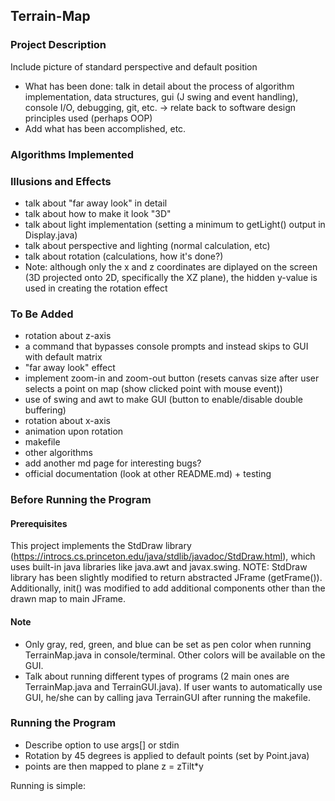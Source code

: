 ## Terrain-Map
### Project Description
Include picture of standard perspective and default position
- What has been done: talk in detail about the process of algorithm implementation, data structures, gui (J swing and event handling), console I/O, debugging, git, etc. -> relate back to software design principles used (perhaps OOP)
- Add what has been accomplished, etc.

### Algorithms Implemented

### Illusions and Effects
- talk about "far away look" in detail
- talk about how to make it look "3D"
- talk about light implementation (setting a minimum to getLight() output in Display.java)
- talk about perspective and lighting (normal calculation, etc)
- talk about rotation (calculations, how it's done?)
- Note: although only the x and z coordinates are diplayed on the screen (3D projected onto 2D, specifically the XZ plane), the hidden y-value is used in creating the rotation effect

### To Be Added
- rotation about z-axis
- a command that bypasses console prompts and instead skips to GUI with default matrix
- "far away look" effect 
- implement zoom-in and zoom-out button (resets canvas size after user selects a point on map (show clicked point with mouse event))
- use of swing and awt to make GUI (button to enable/disable double buffering)
- rotation about x-axis
- animation upon rotation
- makefile 
- other algorithms
- add another md page for interesting bugs?
- official documentation (look at other README.md) + testing

### Before Running the Program
#### Prerequisites
This project implements the StdDraw library (https://introcs.cs.princeton.edu/java/stdlib/javadoc/StdDraw.html), which uses built-in java libraries like java.awt and javax.swing. 
NOTE: StdDraw library has been slightly modified to return abstracted JFrame (getFrame()). Additionally, init() was modified to add additional components other than the drawn map to main JFrame.

#### Note
- Only gray, red, green, and blue can be set as pen color when running TerrainMap.java in console/terminal. Other colors will be available on the GUI.
- Talk about running different types of programs (2 main ones are TerrainMap.java and TerrainGUI.java). If user wants to automatically use GUI, he/she can by calling java TerrainGUI after running the makefile.

### Running the Program
- Describe option to use args[] or stdin
- Rotation by 45 degrees is applied to default points (set by Point.java)
- points are then mapped to plane z = zTilt*y

Running is simple: